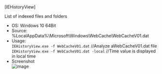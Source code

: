 [IEHistoryView]  

List of indexed files and folders    

- OS: Windows 10 64Bit  
- Source: %LocalAppData%\Microsoft\Windows\WebCache\WebCacheV01.dat  
- Usage:  
`IEHistoryView.exe -f WebCacheV01.dat` //Analyze aWebCacheV01.dat file  
`IEHistoryView.exe -f WebCacheV01.dat -local` //Time value is displayed in local time   
- Screenshot   
![image](https://user-images.githubusercontent.com/69110090/113483203-37d01880-94dd-11eb-8336-5cb6b7a2f833.png)

